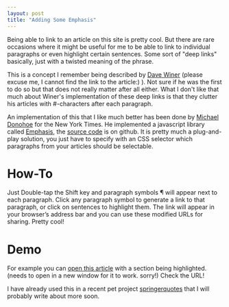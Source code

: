 ```yaml
---
layout: post
title: "Adding Some Emphasis"
---
```


Being able to link to an article on this site is pretty cool. But there are rare occasions where it might be useful for me to be able to link to individual paragraphs or even highlight certain sentences. Some sort of "deep links" basically, just with a twisted meaning of the phrase.

This is a concept I remember being described by [Dave Winer](http://scripting.com/) (please excuse me, I cannot find the link to the article:) ). Not sure if he was the first to do so but that does not really matter after all either. What I don't like that much about Winer's implementation of these deep links is that they clutter his articles with #-characters after each paragraph.

An implementation of this that I like much better has been done by [Michael Donohoe](http://twitter.com/donohoe) for the New York Times. He implemented a javascript library called [Emphasis](http://open.blogs.nytimes.com/2011/01/10/emphasis-update-and-source/), the [source code](https://github.com/NYTimes/Emphasis) is on github. It is pretty much a plug-and-play solution, you just have to specify with an CSS selector which paragraphs from your articles should be selectable.

# How-To

Just Double-tap the Shift key and paragraph symbols ¶ will appear next to each paragraph. Click any paragraph symbol to generate a link to that paragraph, or click on sentences to highlight them. The link will appear in your browser’s address bar and you can use these modified URLs for sharing. Pretty cool!

# Demo 
For example you can <a href="http://spier.github.com/2011/06/adding-some-emphasis/#h[FeyCtU,1]" target="_blank">open this article</a> with a section being highlighted. (needs to open in a new window for it to work. sorry!) Check the URL!

I have already used this in a recent pet project [springerquotes][springerquotes] that I will probably write about more soon.

[springerquotes]: http://springerquotes.heroku.com/